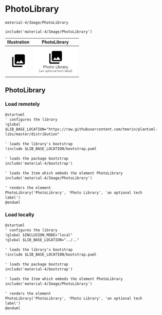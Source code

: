 # PhotoLibrary


```text
material-4/Image/PhotoLibrary
```

```text
include('material-4/Image/PhotoLibrary')
```



| Illustration | PhotoLibrary |
| :---: | :---: |
| ![illustration for Illustration](../../material-4/Image/PhotoLibrary.png) | ![illustration for PhotoLibrary](../../material-4/Image/PhotoLibrary.Local.png) |




## PhotoLibrary

### Load remotely
```plantuml
@startuml
' configures the library
!global $LIB_BASE_LOCATION="https://raw.githubusercontent.com/tmorin/plantuml-libs/master/distribution"

' loads the library's bootstrap
!include $LIB_BASE_LOCATION/bootstrap.puml

' loads the package bootstrap
include('material-4/bootstrap')

' loads the Item which embeds the element PhotoLibrary
include('material-4/Image/PhotoLibrary')

' renders the element
PhotoLibrary('PhotoLibrary', 'Photo Library', 'an optional tech label')
@enduml
```

### Load locally
```plantuml
@startuml
' configures the library
!global $INCLUSION_MODE="local"
!global $LIB_BASE_LOCATION="../.."

' loads the library's bootstrap
!include $LIB_BASE_LOCATION/bootstrap.puml

' loads the package bootstrap
include('material-4/bootstrap')

' loads the Item which embeds the element PhotoLibrary
include('material-4/Image/PhotoLibrary')

' renders the element
PhotoLibrary('PhotoLibrary', 'Photo Library', 'an optional tech label')
@enduml
```


